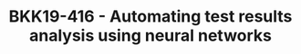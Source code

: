 ---
categories:
- bkk19
description: Test results triage is the most time-consuming step currently in Texas
  Instruments CI cycle. Embedded tests are more susceptible to failures caused by
  external factors due to test setup complexity. A typical embedded test contains
  multiple points of failure. <br /> This work uses a neural network to classify test
  results automatically and to detect real regressions. It helps scaling TIs validation
  cycle by automating the most time-consuming step.<br />
image: /assets/images/featured-images/bkk19/BKK19-416.png
session_attendee_num: '55'
session_id: BKK19-416
session_room: Session Room 3 (Lotus 10)
session_slot:
  end_time: '2019-04-04 09:25:00'
  start_time: '2019-04-04 09:00:00'
session_speakers:
- speaker_bio: 15+ years of experience in the embedded industry.<br>Co-author of Opentest
    validation framewrok.<br>Linux Integration &amp; Validation manager at TI since
    2015.
  speaker_company: Texas Instruments
  speaker_image: /assets/images/speakers/bkk19/carlos-hernandez.jpg
  speaker_location: ''
  speaker_name: Carlos Hernandez
  speaker_position: Integration & Validation mgr
  speaker_username: ceh2
- speaker_bio: ''
  speaker_company: ''
  speaker_image: /assets/images/speakers/placeholder.jpg
  speaker_location: ''
  speaker_name: Jonah Willis
  speaker_position: ''
  speaker_username: jwillis16
session_track: Automation & CI
tag: session
tags:
- Machine Learning/AI
- Testing
- Validation and CI
- Tools
- Linux Kernel
title: BKK19-416 - Automating test results analysis using neural networks
youtube_video_url: https://www.youtube.com/watch?v=GLQMdTr0gPg
amazon_s3_presentation_url: https://static.linaro.org/connect/bkk19/presentations/bkk19-416.pdf
amazon_s3_video_url: https://static.linaro.org/connect/bkk19/videos/bkk19-416.mp4
---
